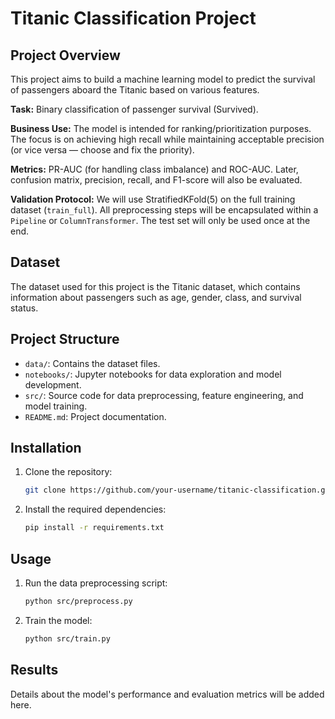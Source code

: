 # Titanic Classification Project

## Project Overview
This project aims to build a machine learning model to predict the survival of passengers aboard the Titanic based on various features.

**Task:** Binary classification of passenger survival (Survived).

**Business Use:** The model is intended for ranking/prioritization purposes. The focus is on achieving high recall while maintaining acceptable precision (or vice versa — choose and fix the priority).

**Metrics:** PR-AUC (for handling class imbalance) and ROC-AUC. Later, confusion matrix, precision, recall, and F1-score will also be evaluated.

**Validation Protocol:** We will use StratifiedKFold(5) on the full training dataset (`train_full`). All preprocessing steps will be encapsulated within a `Pipeline` or `ColumnTransformer`. The test set will only be used once at the end.

## Dataset
The dataset used for this project is the Titanic dataset, which contains information about passengers such as age, gender, class, and survival status.

## Project Structure
- `data/`: Contains the dataset files.
- `notebooks/`: Jupyter notebooks for data exploration and model development.
- `src/`: Source code for data preprocessing, feature engineering, and model training.
- `README.md`: Project documentation.

## Installation
1. Clone the repository:
    ```bash
    git clone https://github.com/your-username/titanic-classification.git
    ```
2. Install the required dependencies:
    ```bash
    pip install -r requirements.txt
    ```

## Usage
1. Run the data preprocessing script:
    ```bash
    python src/preprocess.py
    ```
2. Train the model:
    ```bash
    python src/train.py
    ```

## Results
Details about the model's performance and evaluation metrics will be added here.

